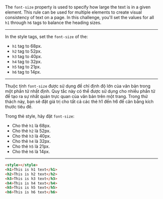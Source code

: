 The `font-size` property is used to specify how large the text is in a given element. This rule can be used for multiple elements to create visual consistency of text on a page. In this challenge, you'll set the values for all `h1` through `h6` tags to balance the heading sizes.

---

In the style tags, set the `font-size` of the:

- `h1` tag to 68px.
- `h2` tag to 52px.
- `h3` tag to 40px.
- `h4` tag to 32px.
- `h5` tag to 21px.
- `h6` tag to 14px.

---

Thuộc tính `font-size` được sử dụng để chỉ định độ lớn của văn bản trong một phần tử nhất định. Quy tắc này có thể được sử dụng cho nhiều phần tử để tạo ra sự nhất quán trực quan của văn bản trên một trang. Trong thử thách này, bạn sẽ đặt giá trị cho tất cả các thẻ h1 đến h6 để cân bằng kích thước tiêu đề.

Trong thẻ style, hãy đặt `font-size`:

- Cho thẻ `h1` là 68px.
- Cho thẻ `h2` là 52px.
- Cho thẻ `h3` là 40px.
- Cho thẻ `h4` là 32px.
- Cho thẻ `h5` là 21px.
- Cho thẻ `h6` là 14px.

---

```html
<style></style>
<h1>This is h1 text</h1>
<h2>This is h2 text</h2>
<h3>This is h3 text</h3>
<h4>This is h4 text</h4>
<h5>This is h5 text</h5>
<h6>This is h6 text</h6>
```
